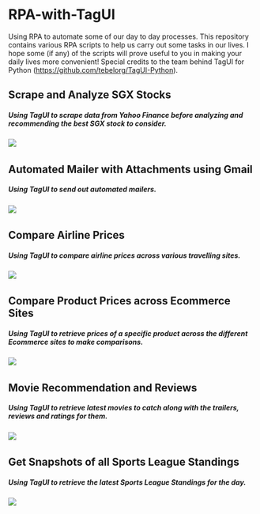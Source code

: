 # RPA-with-TagUI
Using RPA to automate some of our day to day processes. This repository contains various RPA scripts to help us carry out some tasks in our lives. I hope some (if any) of the scripts will prove useful to you in making your daily lives more convenient! Special credits to the team behind TagUI for Python (https://github.com/tebelorg/TagUI-Python).

## Scrape and Analyze SGX Stocks
##### Using TagUI to scrape data from Yahoo Finance before analyzing and recommending the best SGX stock to consider.
![](stock.gif)
&nbsp;

## Automated Mailer with Attachments using Gmail
##### Using TagUI to send out automated mailers.
![](mailer.gif)
&nbsp;

## Compare Airline Prices
##### Using TagUI to compare airline prices across various travelling sites.
![](airline.gif)
&nbsp;

## Compare Product Prices across Ecommerce Sites
##### Using TagUI to retrieve prices of a specific product across the different Ecommerce sites to make comparisons.
![](ecommerce.gif)
&nbsp;

## Movie Recommendation and Reviews
##### Using TagUI to retrieve latest movies to catch along with the trailers, reviews and ratings for them.
![](movie.gif)
&nbsp;

## Get Snapshots of all Sports League Standings
##### Using TagUI to retrieve the latest Sports League Standings for the day.
![](sports.gif)

